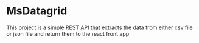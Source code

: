 # MsDatagrid
This project is a simple REST API that extracts the data from either csv file or json file and return them to the react front app

